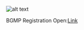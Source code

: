 ![alt text](https://raw.githubusercontent.com/jsearcy1/racsml/master/assets/BMIPoster.png)


BGMP Registration Open:[Link](https://oregon.qualtrics.com/jfe/form/SV_3IvaBxBezKziH6l)
